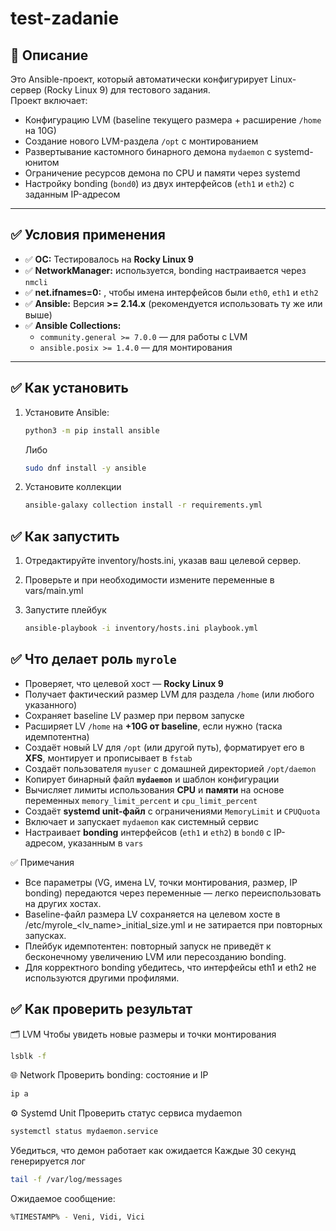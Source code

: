 # test-zadanie

## 📌 Описание

Это Ansible-проект, который автоматически конфигурирует Linux-сервер (Rocky Linux 9) для тестового задания.  
Проект включает:
- Конфигурацию LVM (baseline текущего размера + расширение `/home` на 10G)
- Создание нового LVM-раздела `/opt` с монтированием
- Развертывание кастомного бинарного демона `mydaemon` с systemd-юнитом
- Ограничение ресурсов демона по CPU и памяти через systemd
- Настройку bonding (`bond0`) из двух интерфейсов (`eth1` и `eth2`) с заданным IP-адресом

---

## ✅ Условия применения

- ✅ **ОС:** Тестировалось на **Rocky Linux 9**
- ✅ **NetworkManager:** используется, bonding настраивается через `nmcli`
- ✅ **net.ifnames=0:** , чтобы имена интерфейсов были `eth0`, `eth1` и `eth2`
- ✅ **Ansible:** Версия **>= 2.14.x** (рекомендуется использовать ту же или выше)
- ✅ **Ansible Collections:**
  - `community.general >= 7.0.0` — для работы с LVM
  - `ansible.posix >= 1.4.0` — для монтирования

---

## ✅ Как установить

1. Установите Ansible:
   ```bash
   python3 -m pip install ansible
   ```
   Либо
   ```bash
   sudo dnf install -y ansible
   ```
3. Установите коллекции
   ```bash
   ansible-galaxy collection install -r requirements.yml
## ✅ Как запустить

1. Отредактируйте inventory/hosts.ini, указав ваш целевой сервер.
2. Проверьте и при необходимости измените переменные в vars/main.yml

3. Запустите плейбук
   ```bash
   ansible-playbook -i inventory/hosts.ini playbook.yml
## ✅ Что делает роль `myrole`

- Проверяет, что целевой хост — **Rocky Linux 9**
- Получает фактический размер LVM для раздела `/home` (или любого указанного)
- Сохраняет baseline LV размер при первом запуске
- Расширяет LV `/home` на **+10G от baseline**, если нужно (таска идемпотентна)
- Создаёт новый LV для `/opt` (или другой путь), форматирует его в **XFS**, монтирует и прописывает в `fstab`
- Создаёт пользователя `myuser` с домашней директорией `/opt/daemon`
- Копирует бинарный файл **`mydaemon`** и шаблон конфигурации
- Вычисляет лимиты использования **CPU** и **памяти** на основе переменных `memory_limit_percent` и `cpu_limit_percent`
- Создаёт **systemd unit-файл** с ограничениями `MemoryLimit` и `CPUQuota`
- Включает и запускает `mydaemon` как системный сервис
- Настраивает **bonding** интерфейсов (`eth1` и `eth2`) в `bond0` с IP-адресом, указанным в `vars`

✅ Примечания
- Все параметры (VG, имена LV, точки монтирования, размер, IP bonding) передаются через переменные — легко переиспользовать на других хостах.
- Baseline-файл размера LV сохраняется на целевом хосте в /etc/myrole_<lv_name>_initial_size.yml и не затирается при повторных запусках.
- Плейбук идемпотентен: повторный запуск не приведёт к бесконечному увеличению LVM или пересозданию bonding.
- Для корректного bonding убедитесь, что интерфейсы eth1 и eth2 не используются другими профилями.

## ✅ Как проверить результат
🗂️ LVM
Чтобы увидеть новые размеры и точки монтирования
```bash
lsblk -f
```

🌐 Network
Проверить bonding: состояние и IP
```bash
ip a
```

⚙️ Systemd Unit 
Проверить статус сервиса mydaemon
```bash
systemctl status mydaemon.service
```
Убедиться, что демон работает как ожидается
Каждые 30 секунд генерируется лог
```bash
tail -f /var/log/messages
```
Ожидаемое сообщение:
```bash
%TIMESTAMP% - Veni, Vidi, Vici
```

